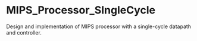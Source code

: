# MIPS_Processor_SIngleCycle
Design and implementation of MIPS processor with a single-cycle datapath and controller.

